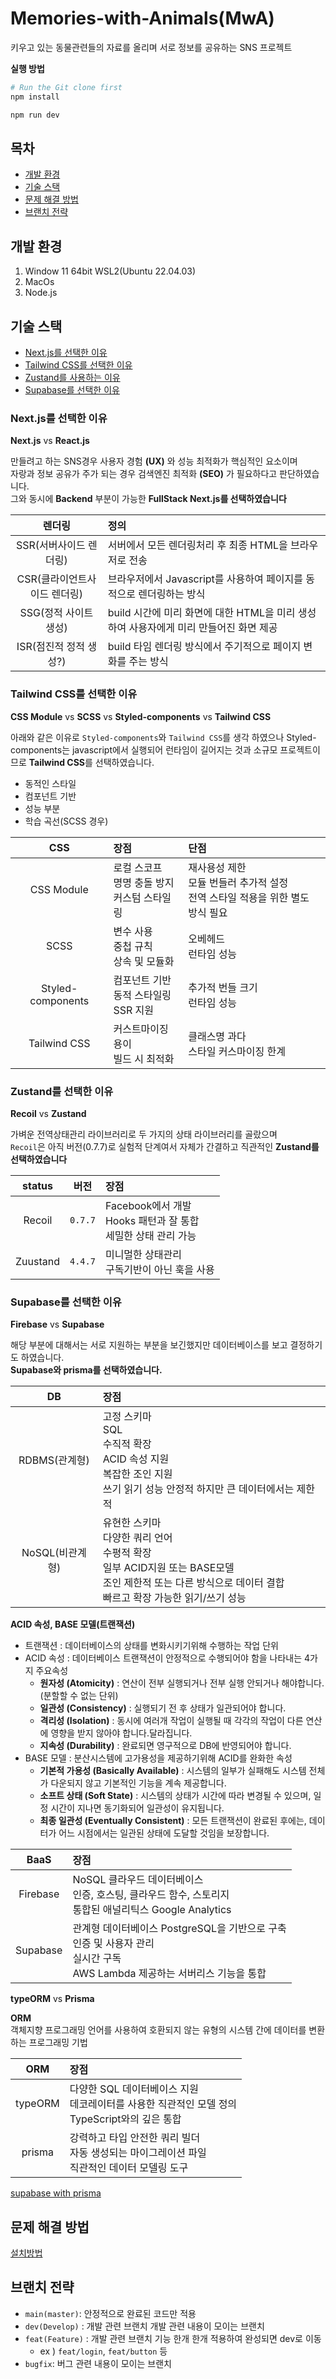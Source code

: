 # Memories-with-Animals(MwA)

키우고 있는 동물관련들의 자료를 올리며 서로 정보를 공유하는 SNS 프로젝트

**실행 방법**

```bash
# Run the Git clone first
npm install

npm run dev
```

## 목차

- [개발 환경](#개발-환경)
- [기술 스택](#기술-스택)
- [문제 해결 방법](#문제-해결-방법)
- [브랜치 전략](#브랜치-전략)

## 개발 환경

1. Window 11 64bit WSL2(Ubuntu 22.04.03)
2. MacOs
3. Node.js

## 기술 스택

- [Next.js를 선택한 이유](#nextjs를-선택한-이유)
- [Tailwind CSS를 선택한 이유](#tailwind-css를-선택한-이유)
- [Zustand를 사용하는 이유](#zustand를-선택한-이유)
- [Supabase를 선택한 이유](#supabase를-선택한-이유)

### Next.js를 선택한 이유

**Next.js** vs **React.js**

만들려고 하는 SNS경우 사용자 경험 **(UX)** 와 성능 최적화가 핵심적인 요소이며  
자랑과 정보 공유가 주가 되는 경우 검색엔진 최적화 **(SEO)** 가 필요하다고 판단하였습니다.  
그와 동시에 **Backend** 부분이 가능한 **FullStack Next.js를 선택하였습니다**

|렌더링|정의|
|:---:|:---|
|SSR(서버사이드 렌더링)|서버에서 모든 렌더링처리 후 최종 HTML을 브라우저로 전송|
|CSR(클라이언트사이드 렌더링)|브라우저에서 Javascript를 사용하여 페이지를 동적으로 렌더링하는 방식|
|SSG(정적 사이트 생성)|build 시간에 미리 화면에 대한 HTML을 미리 생성하여 사용자에게 미리 만들어진 화면 제공|
|ISR(점진적 정적 생성?)|build 타임 렌더링 방식에서 주기적으로 페이지 변화를 주는 방식| 


### Tailwind CSS를 선택한 이유

**CSS Module** vs **SCSS** vs **Styled-components** vs **Tailwind CSS**

아래와 같은 이유로 `Styled-components`와 `Tailwind CSS`를 생각 하였으나 Styled-components는 javascript에서 실행되어 런타임이 길어지는 것과 소규모 프로젝트이므로 **Tailwind CSS**를 선택하였습니다.

- 동적인 스타일
- 컴포넌트 기반
- 성능 부분
- 학습 곡선(SCSS 경우)

|CSS|장점|단점|
|:---:|:---|:---|
|CSS Module|로컬 스코프<br>명명 충돌 방지<br>커스텀 스타일링|재사용성 제한<br>모듈 번들러 추가적 설정<br>전역 스타일 적용을 위한 별도 방식 필요|
|SCSS|변수 사용<br>중첩 규칙<br>상속 및 모듈화|오베헤드<br>런타임 성능|
|Styled-components|컴포넌트 기반<br>동적 스타일링<br>SSR 지원|추가적 번들 크기<br>런타임 성능|
|Tailwind CSS|커스트마이징 용이<br>빌드 시 최적화|클래스명 과다<br>스타일 커스마이징 한계|

### Zustand를 선택한 이유

**Recoil** vs **Zustand**

가벼운 전역상태관리 라이브러리로 두 가지의 상태 라이브러리를 골랐으며  
`Recoil`은 아직 버전(0.7.7)로 실험적 단계여서 자체가 간결하고 직관적인 **Zustand를 선택하였습니다** 

|status|버전|장점|
|:---:|:---:|:---|
|Recoil|`0.7.7`|Facebook에서 개발<br>Hooks 패턴과 잘 통합<br>세밀한 상태 관리 가능|
|Zuustand|`4.4.7`|미니멀한 상태관리<br>구독기반이 아닌 훅을 사용|

### Supabase를 선택한 이유

**Firebase** vs **Supabase**

해당 부분에 대해서는 서로 지원하는 부분을 보긴했지만 데이터베이스를 보고 결정하기도 하였습니다.  
**Supabase와 prisma를 선택하였습니다.**

|DB|장점|
|:---:|:---|
|RDBMS(관계형)|고정 스키마<br>SQL<br>수직적 확장<br>ACID 속성 지원<br>복잡한 조인 지원<br>쓰기 읽기 성능 안정적 하지만 큰 데이터에서는 제한적|
|NoSQL(비관계형)|유현한 스키마<br>다양한 쿼리 언어<br>수평적 확장<br>일부 ACID지원 또는 BASE모델<br>조인 제한적 또는 다른 방식으로 데이터 결합<br>빠르고 확장 가능한 읽기/쓰기 성능|

**ACID 속성, BASE 모델(트랜잭션)**  
- 트랜잭션 : 데이터베이스의 상태를 변화시키기위해 수행하는 작업 단위
- ACID 속성 : 데이터베이스 트랜잭션이 안정적으로 수행되어야 함을 나타내는 4가지 주요속성
  - **원자성 (Atomicity)** : 연산이 전부 실행되거나 전부 실행 안되거나 해야합니다.(분할할 수 없는 단위)
  - **일관성 (Consistency)** : 실행되기 전 후 상태가 일관되어야 합니다.
  - **격리성 (Isolation)** : 동시에 여러개 작업이 실행될 때 각각의 작업이 다른 연산에 영향을 받지 않아야 합니다.달라집니다.
  - **지속성 (Durability)** : 완료되면 영구적으로 DB에 반영되어야 합니다.
- BASE 모델 : 분산시스템에 고가용성을 제공하기위해 ACID를 완화한 속성
  - **기본적 가용성 (Basically Available)** : 시스템의 일부가 실패해도 시스템 전체가 다운되지 않고 기본적인 기능을 계속 제공합니다.
  - **소프트 상태 (Soft State)** : 시스템의 상태가 시간에 따라 변경될 수 있으며, 일정 시간이 지나면 동기화되어 일관성이 유지됩니다.
  - **최종 일관성 (Eventually Consistent)** : 모든 트랜잭션이 완료된 후에는, 데이터가 어느 시점에서는 일관된 상태에 도달할 것임을 보장합니다.

|BaaS|장점|
|:---:|:---|
|Firebase|NoSQL 클라우드 데이터베이스<br>인증, 호스팅, 클라우드 함수, 스토리지<br>통합된 애널리틱스	Google Analytics|
|Supabase|관계형 데이터베이스 PostgreSQL을 기반으로 구축<br>인증 및 사용자 관리<br>실시간 구독<br>AWS Lambda 제공하는 서버리스 기능을 통합|

**typeORM** vs **Prisma**

**ORM**  
객체지향 프로그래밍 언어를 사용하여 호환되지 않는 유형의 시스템 간에 데이터를 변환하는 프로그래밍 기법

|ORM|장점|
|:---:|:---|
|typeORM|다양한 SQL 데이터베이스 지원<br>데코레이터를 사용한 직관적인 모델 정의<br>TypeScript와의 깊은 통합|
|prisma|강력하고 타입 안전한 쿼리 빌더<br>자동 생성되는 마이그레이션 파일<br>직관적인 데이터 모델링 도구|

[supabase with prisma](https://supabase.com/partners/integrations/prisma)

## 문제 해결 방법


[설치방법](https://www.youtube.com/watch?v=BgifvZIRPPA)


## 브랜치 전략

- `main(master)`: 안정적으로 완료된 코드만 적용
- `dev(Develop)` : 개발 관련 브랜치 개발 관련 내용이 모이는 브랜치
- `feat(Feature)` : 개발 관련 브랜치 기능 한개 한개 적용하여 완성되면 dev로 이동
  - ex ) `feat/login`, `feat/button` 등
- `bugfix`: 버그 관련 내용이 모이는 브랜치

